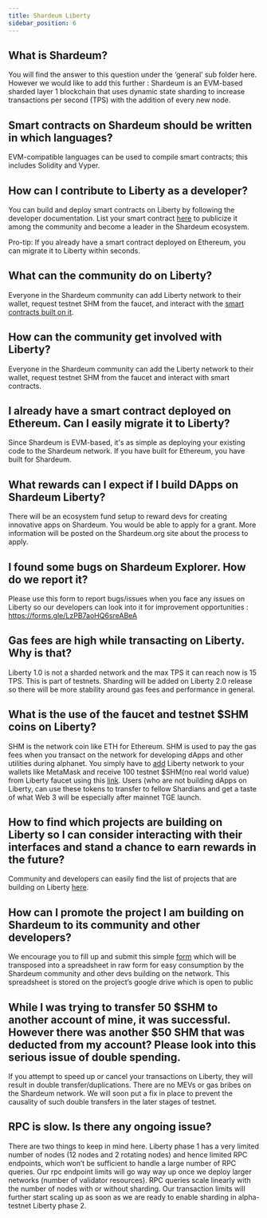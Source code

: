 ```yaml
---
title: Shardeum Liberty
sidebar_position: 6
---
```


## What is Shardeum?

You will find the answer to this question under the ‘general’ sub folder here. However we would like to add this further : Shardeum is an EVM-based sharded layer 1 blockchain that uses dynamic state sharding to increase transactions per second (TPS) with the addition of every new node.

## Smart contracts on Shardeum should be written in which languages?

EVM-compatible languages can be used to compile smart contracts; this includes Solidity and Vyper.

## How can I contribute to Liberty as a developer?

You can build and deploy smart contracts on Liberty by following the developer documentation. List your smart contract [here](https://forms.gle/BFLXtLn9Urq9KH998) to publicize it among the community and become a leader in the Shardeum ecosystem.

Pro-tip: If you already have a smart contract deployed on Ethereum, you can migrate it to Liberty within seconds.

## What can the community do on Liberty?

Everyone in the Shardeum community can add Liberty network to their wallet, request testnet SHM from the faucet, and interact with the [smart contracts built on it](https://bit.ly/liberty-dapps).

## How can the community get involved with Liberty?

Everyone in the Shardeum community can add the Liberty network to their wallet, request testnet SHM from the faucet and interact with smart contracts.

## I already have a smart contract deployed on Ethereum. Can I easily migrate it to Liberty?

Since Shardeum is EVM-based, it's as simple as deploying your existing code to the Shardeum network. If you have built for Ethereum, you have built for Shardeum.

## What rewards can I expect if I build DApps on Shardeum Liberty?

There will be an ecosystem fund setup to reward devs for creating innovative apps on Shardeum. You would be able to apply for a grant. More information will be posted on the Shardeum.org site about the process to apply.

## I found some bugs on Shardeum Explorer. How do we report it?

Please use this form to report bugs/issues when you face any issues on Liberty so our developers can look into it for improvement opportunities : https://forms.gle/LzPB7aoHQ6sreABeA

## Gas fees are high while transacting on Liberty. Why is that?

Liberty 1.0 is not a sharded network and the max TPS it can reach now is 15 TPS. This is part of testnets. Sharding will be added on Liberty 2.0 release so there will be more stability around gas fees and performance in general.

## What is the use of the faucet and testnet $SHM coins on Liberty?

SHM is the network coin like ETH for Ethereum. SHM is used to pay the gas fees when
you transact on the network for developing dApps and other utilities during alphanet. You simply have to [add](/basics/Wallets/MetaMask/add-shardeum-network) Liberty network to your wallets like MetaMask and receive 100 testnet $SHM(no real world value) from Liberty faucet using this [link](https://faucet.liberty10.shardeum.org/). Users (who are not building dApps on Liberty, can use these tokens to transfer to fellow Shardians and get a taste of what Web 3 will be especially after mainnet TGE launch.

## How to find which projects are building on Liberty so I can consider interacting with their interfaces and stand a chance to earn rewards in the future?

Community and developers can easily find the list of projects that are building on Liberty [here](https://docs.google.com/spreadsheets/d/1kthKCY097MlNwfm8g8OAhldmFOE5rTG9vwl7FHrnDEk/edit#gid=907836377).

## How can I promote the project I am building on Shardeum to its community and other developers?

We encourage you to fill up and submit this simple [form](https://forms.gle/BFLXtLn9Urq9KH998) which will be transposed into a spreadsheet in raw form for easy consumption by the Shardeum community and other devs building on the network. This spreadsheet is stored on the project’s google drive which is open to public

## While I was trying to transfer 50 $SHM to another account of mine, it was successful. However there was another $50 SHM that was deducted from my account? Please look into this serious issue of double spending.

If you attempt to speed up or cancel your transactions on Liberty, they will result in double transfer/duplications. There are no MEVs or gas bribes on the Shardeum network. We will soon put a fix in place to prevent the causality of such double transfers in the later stages of testnet.

## RPC is slow. Is there any ongoing issue?

There are two things to keep in mind here. Liberty phase 1 has a very limited number of nodes (12 nodes and 2 rotating nodes) and hence limited RPC endpoints, which won’t be sufficient to handle a large number of RPC queries. Our rpc endpoint limits will go way way up once we deploy larger networks (number of validator resources). RPC queries scale linearly with the number of nodes with or without sharding.  Our transaction limits will further start scaling up as soon as we are ready to enable sharding in alpha-testnet Liberty phase 2.
